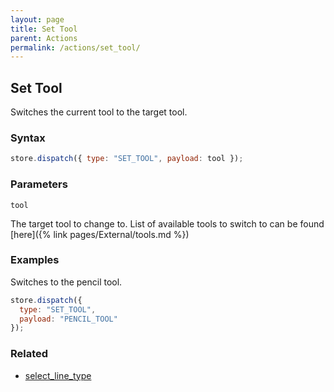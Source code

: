 ```yaml
---
layout: page
title: Set Tool
parent: Actions
permalink: /actions/set_tool/
---
```


## Set Tool

Switches the current tool to the target tool.

### Syntax

```js
store.dispatch({ type: "SET_TOOL", payload: tool });
```

### Parameters

`tool`

The target tool to change to. List of available tools to switch to can be found [here]({% link pages/External/tools.md %})

### Examples

Switches to the pencil tool.

```js
store.dispatch({
  type: "SET_TOOL",
  payload: "PENCIL_TOOL"
});
```

### Related

- [select_line_type](./select_line_type.md)
